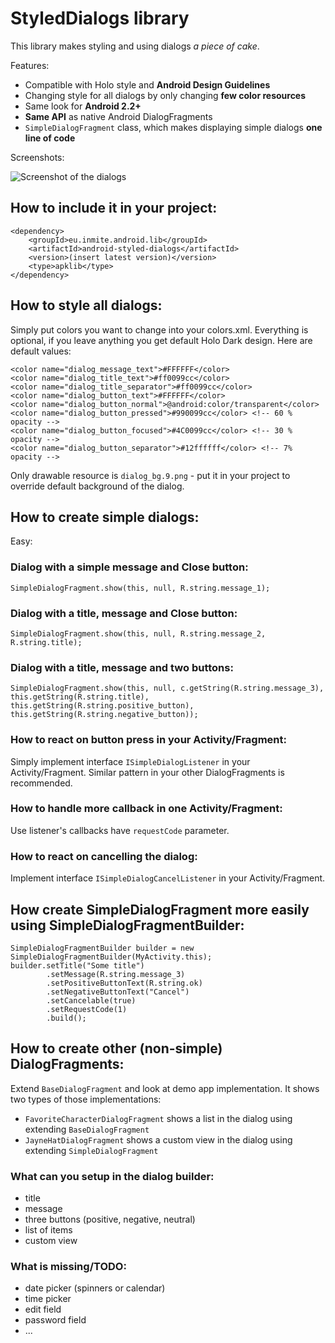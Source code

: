 # StyledDialogs library

This library makes styling and using dialogs _a piece of cake_.

Features:

 - Compatible with Holo style and **Android Design Guidelines**
 - Changing style for all dialogs by only changing **few color resources**
 - Same look for **Android 2.2+**
 - **Same API** as native Android DialogFragments
 - `SimpleDialogFragment` class, which makes displaying simple dialogs **one line of code**

 Screenshots:

 ![Screenshot of the dialogs](https://raw.github.com/inmite/android-styled-dialogs/master/screenshot.png)

## How to include it in your project:

	<dependency>
		<groupId>eu.inmite.android.lib</groupId>
		<artifactId>android-styled-dialogs</artifactId>
		<version>(insert latest version)</version>
		<type>apklib</type>
	</dependency>

## How to style all dialogs:

Simply put colors you want to change into your colors.xml. Everything is optional, if you leave anything you get default Holo Dark design. Here are default values:

	<color name="dialog_message_text">#FFFFFF</color>
	<color name="dialog_title_text">#ff0099cc</color>
	<color name="dialog_title_separator">#ff0099cc</color>
	<color name="dialog_button_text">#FFFFFF</color>
	<color name="dialog_button_normal">@android:color/transparent</color>
	<color name="dialog_button_pressed">#990099cc</color> <!-- 60 % opacity -->
	<color name="dialog_button_focused">#4C0099cc</color> <!-- 30 % opacity -->
	<color name="dialog_button_separator">#12ffffff</color> <!-- 7% opacity -->

Only drawable resource is `dialog_bg.9.png` - put it in your project to override default background of the dialog.

## How to create simple dialogs:

Easy:

### Dialog with a simple message and Close button:

	SimpleDialogFragment.show(this, null, R.string.message_1);

### Dialog with a title, message and Close button:

	SimpleDialogFragment.show(this, null, R.string.message_2, R.string.title);

### Dialog with a title, message and two buttons:	
	SimpleDialogFragment.show(this, null, c.getString(R.string.message_3), this.getString(R.string.title), this.getString(R.string.positive_button), this.getString(R.string.negative_button));

### How to react on button press in your Activity/Fragment:

Simply implement interface `ISimpleDialogListener` in your Activity/Fragment. Similar pattern in your other DialogFragments is recommended.

### How to handle more callback in one Activity/Fragment:

Use listener's callbacks have `requestCode` parameter.

### How to react on cancelling the dialog:

Implement interface `ISimpleDialogCancelListener` in your Activity/Fragment.


## How create SimpleDialogFragment more easily using SimpleDialogFragmentBuilder:

    SimpleDialogFragmentBuilder builder = new SimpleDialogFragmentBuilder(MyActivity.this);
	builder.setTitle("Some title")
			.setMessage(R.string.message_3)
			.setPositiveButtonText(R.string.ok)
			.setNegativeButtonText("Cancel")
			.setCancelable(true)
			.setRequestCode(1)
			.build();


## How to create other (non-simple) DialogFragments:

Extend `BaseDialogFragment` and look at demo app implementation. It shows two types of those implementations:

 - `FavoriteCharacterDialogFragment` shows a list in the dialog using extending `BaseDialogFragment`
 - `JayneHatDialogFragment` shows a custom view in the dialog using extending `SimpleDialogFragment`

### What can you setup in the dialog builder:
 - title
 - message
 - three buttons (positive, negative, neutral)
 - list of items
 - custom view

### What is missing/TODO:
 - date picker (spinners or calendar)
 - time picker
 - edit field
 - password field
 - ...

		

